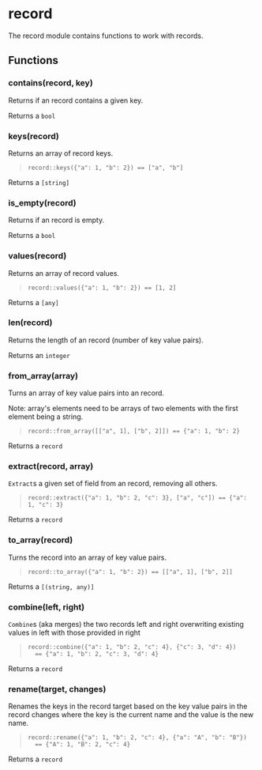 
# record

 The record module contains functions to work with records.
## Functions

### contains(record, key)

Returns if an record contains a given key.

Returns a `bool`

### keys(record)

Returns an array of record keys.

> ```tremor
> record::keys({"a": 1, "b": 2}) == ["a", "b"]
> ```

Returns a `[string]`

### is_empty(record)

Returns if an record is empty.

Returns a `bool`

### values(record)

Returns an array of record values.

> ```tremor
> record::values({"a": 1, "b": 2}) == [1, 2]
> ```

Returns a `[any]`

### len(record)

Returns the length of an record (number of key value pairs).

Returns an `integer`

### from_array(array)

Turns an array of key value pairs into an record.

Note: array's elements need to be arrays of two elements with the first
element being a string.

> ```tremor
> record::from_array([["a", 1], ["b", 2]]) == {"a": 1, "b": 2}
> ```

Returns a `record`

### extract(record, array)

`Extract`s a given set of field from an record, removing all others.

> ```tremor
> record::extract({"a": 1, "b": 2, "c": 3}, ["a", "c"]) == {"a": 1, "c": 3}
> ```

Returns a `record`

### to_array(record)

Turns the record into an array of key value pairs.

> ```tremor
> record::to_array({"a": 1, "b": 2}) == [["a", 1], ["b", 2]]
> ```

Returns a `[(string, any)]`

### combine(left, right)

`Combine`s (aka merges) the two records left and right overwriting
existing values in left with those provided in right

> ```tremor
> record::combine({"a": 1, "b": 2, "c": 4}, {"c": 3, "d": 4})
>   == {"a": 1, "b": 2, "c": 3, "d": 4}
> ```

Returns a `record`

### rename(target, changes)

Renames the keys in the record target based on the key value pairs in the
record changes where the key is the current name and the value is the new
name.

> ```tremor
> record::rename({"a": 1, "b": 2, "c": 4}, {"a": "A", "b": "B"})
>   == {"A": 1, "B": 2, "c": 4}
> ```

Returns a `record`
